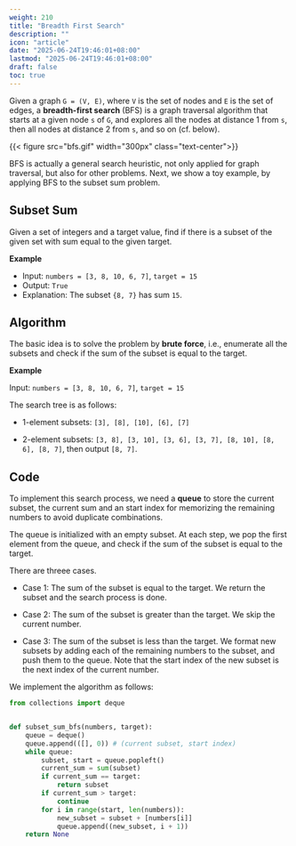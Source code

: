 ```yaml
---
weight: 210
title: "Breadth First Search"
description: ""
icon: "article"
date: "2025-06-24T19:46:01+08:00"
lastmod: "2025-06-24T19:46:01+08:00"
draft: false
toc: true
---
```


Given a graph `G = (V, E)`, where `V` is the set of nodes and `E` is the set of edges, a **breadth-first search** (BFS) is a graph traversal algorithm that starts at a given node `s` of `G`, and explores all the nodes at distance 1 from `s`, then all nodes at distance 2 from `s`, and so on (cf. below).

{{< figure src="bfs.gif" width="300px" class="text-center">}}

BFS is actually a general search heuristic, not only applied for graph traversal, but also for other problems. Next, we show a toy example, by applying BFS to the subset sum problem.

## Subset Sum

Given a set of integers and a target value, find if there is a subset of the given set with sum equal to the given target.

**Example**

* Input: `numbers = [3, 8, 10, 6, 7]`, `target = 15`
* Output: `True`
* Explanation: The subset `{8, 7}` has sum `15`.

## Algorithm

The basic idea is to solve the problem by **brute force**, i.e., enumerate all the subsets and check if the sum of the subset is equal to the target.

**Example**

Input: `numbers = [3, 8, 10, 6, 7]`, `target = 15`

The search tree is as follows:

* 1-element subsets: `[3], [8], [10], [6], [7]`

* 2-element subsets: `[3, 8], [3, 10], [3, 6], [3, 7], [8, 10], [8, 6], [8, 7]`, then output `[8, 7]`.

## Code

To implement this search process, we need a **queue** to store the current subset, the current sum and an start index for memorizing the remaining numbers to avoid duplicate combinations. 

The queue is initialized with an empty subset. At each step, we pop the first element from the queue, and check if the sum of the subset is equal to the target. 

There are threee cases.

* Case 1: The sum of the subset is equal to the target. We return the subset and the search process is done.

* Case 2: The sum of the subset is greater than the target. We skip the current number. 

* Case 3: The sum of the subset is less than the target. We format new subsets by adding each of the remaining numbers to the subset, and push them to the queue. Note that the start index of the new subset is the next index of the current number.

We implement the algorithm as follows:

```python
from collections import deque


def subset_sum_bfs(numbers, target):
    queue = deque()
    queue.append(([], 0)) # (current subset, start index)
    while queue:
        subset, start = queue.popleft()
        current_sum = sum(subset)
        if current_sum == target:
            return subset
        if current_sum > target:
            continue
        for i in range(start, len(numbers)):
            new_subset = subset + [numbers[i]]
            queue.append((new_subset, i + 1))
    return None
```